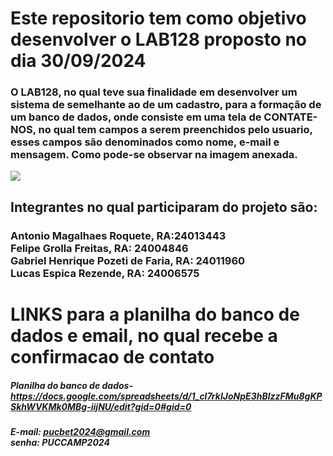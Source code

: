 # Este repositorio tem como objetivo desenvolver o LAB128 proposto no dia 30/09/2024

### O LAB128, no qual teve sua finalidade em desenvolver um sistema de semelhante ao de um cadastro, para a formação de um banco de dados, onde consiste em uma tela de CONTATE-NOS, no qual tem campos a serem preenchidos pelo usuario, esses campos são denominados como nome, e-mail e mensagem. Como pode-se observar na imagem anexada.

<img src="https://images01.nicepagecdn.com/page/11/89/pt/modelo-html-spreview-118947.webp">

## Integrantes no qual participaram do projeto são:

### Antonio Magalhaes Roquete, RA:24013443 </br>Felipe Grolla Freitas, RA: 24004846 </br> Gabriel Henrique Pozeti de Faria, RA: 24011960 </br> Lucas Espica Rezende, RA: 24006575

# LINKS para a planilha do banco de dados e email, no qual recebe a confirmacao de contato
##### Planilha do banco de dados- https://docs.google.com/spreadsheets/d/1_cl7rkIJoNpE3hBlzzFMu8gKPSkhWVKMk0MBg-iijNU/edit?gid=0#gid=0</br>
##### E-mail: pucbet2024@gmail.com</br>senha: PUCCAMP2024
